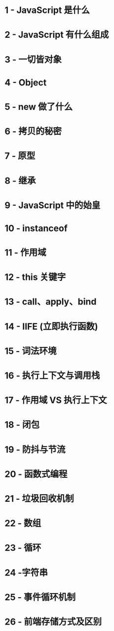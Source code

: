 # 1 - JavaScript 是什么

# 2 - JavaScript 有什么组成

# 3 - 一切皆对象

# 4 - Object

# 5 - new 做了什么

# 6 - 拷贝的秘密

# 7 - 原型

# 8 - 继承

# 9 - JavaScript 中的始皇

# 10 - instanceof

# 11 - 作用域

# 12 - this 关键字

# 13 - call、apply、bind

# 14 - IIFE (立即执行函数)

# 15 - 词法环境

# 16 - 执行上下文与调用栈

# 17 - 作用域 VS 执行上下文

# 18 - 闭包

# 19 - 防抖与节流

# 20 - 函数式编程

# 21 - 垃圾回收机制

# 22 - 数组

# 23 - 循环

# 24 -字符串

# 25 - 事件循环机制

# 26 - 前端存储方式及区别
